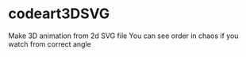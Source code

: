 # codeart3DSVG
Make 3D animation from 2d SVG file
You can see order in chaos if you watch from correct angle
